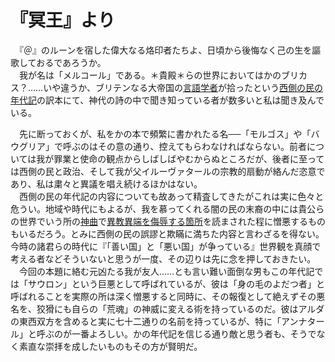 # 『冥王』より

　『＠』のルーンを宿した偉大なる烙印者たちよ、日頃から後悔なく己の生を謳歌しておるであろうか。<br>
　我が名は「メルコール」である。＊貴殿＊らの世界においてはかのブリカス？……いや違うか、ブリテンなる大帝国の[言語学者](https://ja.wikipedia.org/wiki/J%E3%83%BBR%E3%83%BBR%E3%83%BB%E3%83%88%E3%83%BC%E3%83%AB%E3%82%AD%E3%83%B3)が拾ったという[西側の民の年代記](https://arda.saloon.jp/?%E3%82%BB%E3%82%A4%E3%83%B3%E6%9C%AC)の訳本にて、神代の詩の中で聞き知っている者が数多いと私は聞き及んでいる。<br>
 
　先に断っておくが、私をかの本で頻繁に書かれたる名──「モルゴス」や「バウグリア」で呼ぶのはその意の通り、控えてもらわなければならない。前者については我が罪業と使命の観点からしばしばやむからぬところだが、後者に至っては西側の民と政治、そして我が父イルーヴァタールの宗教的扇動が絡んだ恣意であり、私は粛々と異議を唱え続けるほかはない。<br>
　西側の民の年代記の内容についても故あって精査してきたがこれは実に色々と危うい。地域や時代にもよるが、我を慕ってくれる闇の民の末裔の中には貴公らの世界でいう所の[神曲](https://ja.wikipedia.org/wiki/%E7%A5%9E%E6%9B%B2)で[異教異端を侮辱する箇所](https://ja.wikipedia.org/wiki/%E3%83%A0%E3%83%8F%E3%83%B3%E3%83%9E%E3%83%89%E3%81%AE%E8%A1%A8%E8%B1%A1#%E9%9D%9E%E3%83%A0%E3%82%B9%E3%83%AA%E3%83%A0%E3%81%AB%E3%82%88%E3%82%8B%E6%8F%8F%E5%86%99)を読まされた程に憎悪するものもいるだろう。とみに西側の民の誤謬と欺瞞に満ちた内容と言わざるを得ない。今時の諸君らの時代に『「善い国」と「悪い国」が争っている』世界観を真顔で考える者などそういないと思うが一度、その辺りは先に念を押しておきたい。<br>
　今回の本題に絡む元凶たる我が友人……とも言い難い面倒な男もこの年代記では「サウロン」という巨悪として呼ばれているが、彼は「身の毛のよだつ者」と呼ばれることを実際の所は深く憎悪すると同時に、その報復として絶えずその悪名を、狡猾にも自らの「荒魂」の神威に変える術を持っているのだ。彼はアルダの東西双方を含めると実に七十二通りの名前を持っているが、特に「アンナタール」と呼ぶのが一番よろしい。かの年代記を信じる通り敵と思う者も、そうでなく素直な崇拝を成したいものもその方が賢明だ。<br>
  
